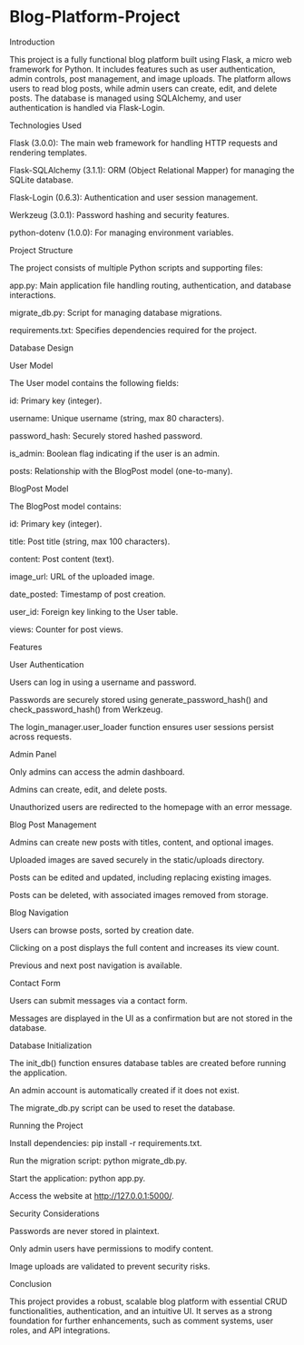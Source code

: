 # Blog-Platform-Project
Introduction

This project is a fully functional blog platform built using Flask, a micro web framework for Python. It includes features such as user authentication, admin controls, post management, and image uploads. The platform allows users to read blog posts, while admin users can create, edit, and delete posts. The database is managed using SQLAlchemy, and user authentication is handled via Flask-Login.

Technologies Used

Flask (3.0.0): The main web framework for handling HTTP requests and rendering templates.

Flask-SQLAlchemy (3.1.1): ORM (Object Relational Mapper) for managing the SQLite database.

Flask-Login (0.6.3): Authentication and user session management.

Werkzeug (3.0.1): Password hashing and security features.

python-dotenv (1.0.0): For managing environment variables.

Project Structure

The project consists of multiple Python scripts and supporting files:

app.py: Main application file handling routing, authentication, and database interactions.

migrate_db.py: Script for managing database migrations.

requirements.txt: Specifies dependencies required for the project.

Database Design

User Model

The User model contains the following fields:

id: Primary key (integer).

username: Unique username (string, max 80 characters).

password_hash: Securely stored hashed password.

is_admin: Boolean flag indicating if the user is an admin.

posts: Relationship with the BlogPost model (one-to-many).

BlogPost Model

The BlogPost model contains:

id: Primary key (integer).

title: Post title (string, max 100 characters).

content: Post content (text).

image_url: URL of the uploaded image.

date_posted: Timestamp of post creation.

user_id: Foreign key linking to the User table.

views: Counter for post views.

Features

User Authentication

Users can log in using a username and password.

Passwords are securely stored using generate_password_hash() and check_password_hash() from Werkzeug.

The login_manager.user_loader function ensures user sessions persist across requests.

Admin Panel

Only admins can access the admin dashboard.

Admins can create, edit, and delete posts.

Unauthorized users are redirected to the homepage with an error message.

Blog Post Management

Admins can create new posts with titles, content, and optional images.

Uploaded images are saved securely in the static/uploads directory.

Posts can be edited and updated, including replacing existing images.

Posts can be deleted, with associated images removed from storage.

Blog Navigation

Users can browse posts, sorted by creation date.

Clicking on a post displays the full content and increases its view count.

Previous and next post navigation is available.

Contact Form

Users can submit messages via a contact form.

Messages are displayed in the UI as a confirmation but are not stored in the database.

Database Initialization

The init_db() function ensures database tables are created before running the application.

An admin account is automatically created if it does not exist.

The migrate_db.py script can be used to reset the database.

Running the Project

Install dependencies: pip install -r requirements.txt.

Run the migration script: python migrate_db.py.

Start the application: python app.py.

Access the website at http://127.0.0.1:5000/.

Security Considerations

Passwords are never stored in plaintext.

Only admin users have permissions to modify content.

Image uploads are validated to prevent security risks.

Conclusion

This project provides a robust, scalable blog platform with essential CRUD functionalities, authentication, and an intuitive UI. It serves as a strong foundation for further enhancements, such as comment systems, user roles, and API integrations.

